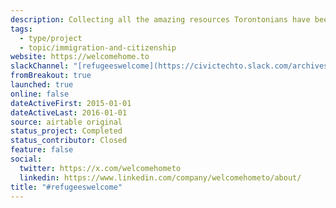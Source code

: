```yaml
---
description: Collecting all the amazing resources Torontonians have been providing our refugee community. Covering Peel, Toronto and York regions.
tags:
  - type/project
  - topic/immigration-and-citizenship
website: https://welcomehome.to
slackChannel: "[refugeeswelcome](https://civictechto.slack.com/archives/C0FM2GJCB)"
fromBreakout: true
launched: true
online: false
dateActiveFirst: 2015-01-01
dateActiveLast: 2016-01-01
source: airtable original
status_project: Completed
status_contributor: Closed
feature: false
social:
  twitter: https://x.com/welcomehometo
  linkedin: https://www.linkedin.com/company/welcomehometo/about/
title: "#refugeeswelcome"
---
```


